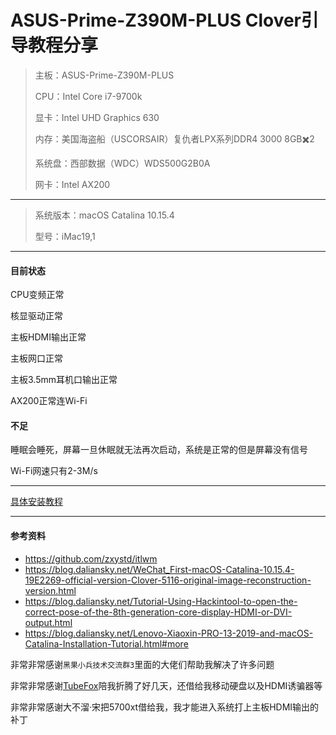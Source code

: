 # ASUS-Prime-Z390M-PLUS Clover引导教程分享
>主板：ASUS-Prime-Z390M-PLUS
>
>CPU：Intel Core i7-9700k
>
>显卡：Intel UHD Graphics 630
>
>内存：美国海盗船（USCORSAIR）复仇者LPX系列DDR4 3000 8GB✖️2
>
>系统盘：西部数据（WDC）WDS500G2B0A
>
>网卡：Intel AX200

----

>系统版本：macOS Catalina 10.15.4
>
>型号：iMac19,1

---

#### 目前状态

CPU变频正常

核显驱动正常

主板HDMI输出正常

主板网口正常

主板3.5mm耳机口输出正常

AX200正常连Wi-Fi

#### 不足

睡眠会睡死，屏幕一旦休眠就无法再次启动，系统是正常的但是屏幕没有信号

Wi-Fi网速只有2-3M/s

---

[具体安装教程](./TUTORIAL.md)

---

#### 参考资料

* https://github.com/zxystd/itlwm
*  https://blog.daliansky.net/WeChat_First-macOS-Catalina-10.15.4-19E2269-official-version-Clover-5116-original-image-reconstruction-version.html
* https://blog.daliansky.net/Tutorial-Using-Hackintool-to-open-the-correct-pose-of-the-8th-generation-core-display-HDMI-or-DVI-output.html
* https://blog.daliansky.net/Lenovo-Xiaoxin-PRO-13-2019-and-macOS-Catalina-Installation-Tutorial.html#more

非常非常感谢`黑果小兵技术交流群3`里面的大佬们帮助我解决了许多问题

非常非常感谢[TubeFox](http://gofook.com/)陪我折腾了好几天，还借给我移动硬盘以及HDMI诱骗器等

非常非常感谢大不溜·宋把5700xt借给我，我才能进入系统打上主板HDMI输出的补丁